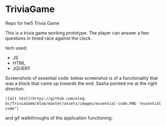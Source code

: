 # TriviaGame
Repo for hw5 Trivia Game


This is a trivia game working prototype. The player can answer a few questions in timed race against the clock.

tech used:
  
  * JS
  * HTML
  * JQUERY
  
    
   Screenshots of essential code: below screenshot is of a functionality that was a block that came up towards the end. Sasha pointed me at the right direction.
  
  
    ![alt text](https://github.com/oleg-bc/TriviaGame/blob/master/assets/images/essential-code.PNG "essential code")


   and gif walkthroughs of the application functioning: 

